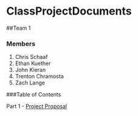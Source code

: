 # ClassProjectDocuments

##Team 1

### Members

1) Chris Schaaf
2) Ethan Kuether
3) John Kieran
4) Trenton Chramosta
5) Zach Lange

###Table of Contents

Part 1 - [Project Proposal](./ProjectProposal.md)